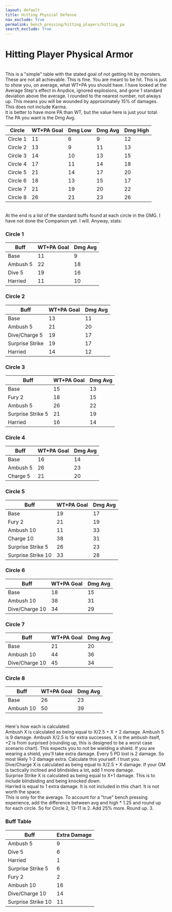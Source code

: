```yaml
---
layout: default
title: Hitting Physical Defense
nav_exclude: True
permalink: bench_pressing/hitting_players/hitting_pa
search_exclude: True
---
```

# Hitting Player Physical Armor

<br>
This is a "simple" table with the stated goal of not getting hit by monsters. These are not all achievable. This is fine. You are meant to be hit. This is just to show you, on average, what WT+PA you should have. I have looked at the Average Step's effect in Anydice, ignored explosions, and gone 1 standard deviation above the average. I rounded to the nearest number, not always up. This means you will be wounded by approximately 15% of damages. This does not include Karma.
<br>
It is better to have more PA than WT, but the value here is just your total. The PA you want is the Dmg Avg.
<br>

| Circle   | WT+PA Goal |  Dmg Low       | Dmg Avg       | Dmg High       |
|----------|------------|----------------|---------------|----------------|
| Circle 1 | 11         | 6              | 9             | 12             |
| Circle 2 | 13         | 9              | 11            | 13             | 
| Circle 3 | 14         | 10             | 13            | 15             | 
| Circle 4 | 17         | 11             | 14            | 18             |
| Circle 5 | 21         | 14             | 17            | 20             |
| Circle 6 | 18         | 13             | 15            | 17             |
| Circle 7 | 21         | 19             | 20            | 22             |
| Circle 8 | 26         | 21             | 23            | 26             |

<br>
At the end is a list of the standard buffs found at each circle in the GMG. I have not done the Companion yet. I will. Anyway, stats:



### Circle 1

| Buff     | WT+PA Goal |Dmg Avg         |
|----------|------------|----------------|
| Base     | 11         | 9              |
| Ambush 5 | 22         | 18             |
| Dive 5   | 19         | 16             | 
| Harried  | 11         | 10             |

### Circle 2

| Buff             | WT+PA Goal | Dmg Avg        |
|------------------|------------|----------------|
| Base             | 13         | 11             |
| Ambush 5         | 21         | 20             |
| Dive/Charge 5    | 19         | 17             |
| Surprise Strike  | 19         | 17             |
| Harried          | 14         | 12             |

### Circle 3

| Buff             | WT+PA Goal | Dmg Avg        |
|------------------|------------|----------------|
| Base             | 15         | 13             |
| Fury 2           | 18         | 15             |
| Ambush 5         | 26         | 22             |
| Surprise Strike 5| 21         | 19             |
| Harried          | 16         | 14             |

### Circle 4

| Buff             | WT+PA Goal | Dmg Avg        |
|------------------|------------|----------------|
| Base             | 16         | 14             |
| Ambush 5         | 26         | 23             |
| Charge 5         | 21         | 20             |

### Circle 5

| Buff              | WT+PA Goal | Dmg Avg        |
|-------------------|------------|----------------|
| Base              | 19         | 17             |
| Fury 2            | 21         | 19             |
| Ambush 10         | 11         | 33             | #CALCULATE
| Charge 10         | 38         | 31             |
| Surprise Strike 5 | 26         | 23             |
| Surprise Strike 10| 33         | 28             |

### Circle 6

| Buff              | WT+PA Goal | Dmg Avg        |
|-------------------|------------|----------------|
| Base              | 18         | 15             |
| Ambush 10         | 38         | 31             |
| Dive/Charge 10    | 34         | 29             |

### Circle 7

| Buff              | WT+PA Goal | Dmg Avg        |
|-------------------|------------|----------------|
| Base              | 21         | 20             |
| Ambush 10         | 44         | 36             |
| Dive/Charge 10    | 45         | 34             |

### Circle 8

| Buff              | WT+PA Goal | Dmg Avg        |
|-------------------|------------|----------------|
| Base              | 26         | 23             |
| Ambush 10         | 50         | 39             |

<br> 
Here's how each is calculated:
<br>
Ambush X is calculated as being equal to X/2.5 + X + 2 damage. Ambush 5 is 9 damage. Ambush X/2.5 is for extra successes, X is the ambush itself, +2 is from surprised (rounding up, this is designed to be a worst case scenario chart). This expects you to not be wielding a shield. If you are wearing a shield, you'll take extra damage. Every 5 PD lost is 2 damage. So most likely 1-2 damage extra. Calculate this yourself. I trust you.
<br>
Dive/Charge X is calculated as being equal to  X/2.5 + X damage. If your GM is tactically inclined and blindsides a lot, add 1 more damage.
<br>
Surprise Strike X is calculated as being equal to X+1 damage. This is to include blindsiding and being knocked down.
<br>
Harried is equal to 1 extra damage. It is not included in this chart. It is not worth the space.
<br>
This is only for the average. To account for a "true" bench pressing experience, add the difference between avg and high * 1.25 and round up for each circle. So for Circle 2, 13-11 is 2. Add 25% more. Round up. 3.
<br>

### Buff Table

| Buff               | Extra Damage|
|--------------------|-------------|
| Ambush 5           | 9           |
| Dive 5             | 6           |
| Harried            | 1           | 
| Surprise Strike 5  | 6           |
| Fury 2             | 2           |
| Ambush 10          | 16          |
| Dive/Charge 10     | 14          |
| Surprise Strike 10 | 11          |
